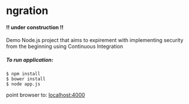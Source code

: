 # ngration

#### !! under construction !!

Demo Node.js project that aims to expirement with implementing security from the beginning using Continuous Integration

##### To run application:

	$ npm install 
	$ bower install  
	$ node app.js


point browser to: [localhost:4000](http://localhost:4000/)
